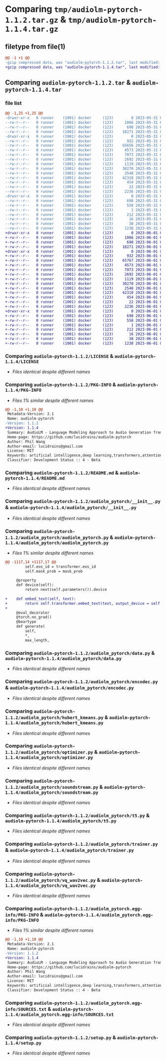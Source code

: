 # Comparing `tmp/audiolm-pytorch-1.1.2.tar.gz` & `tmp/audiolm-pytorch-1.1.4.tar.gz`

## filetype from file(1)

```diff
@@ -1 +1 @@
-gzip compressed data, was "audiolm-pytorch-1.1.2.tar", last modified: Wed May 31 04:12:38 2023, max compression
+gzip compressed data, was "audiolm-pytorch-1.1.4.tar", last modified: Thu Jun  1 03:08:09 2023, max compression
```

## Comparing `audiolm-pytorch-1.1.2.tar` & `audiolm-pytorch-1.1.4.tar`

### file list

```diff
@@ -1,25 +1,25 @@
-drwxr-xr-x   0 runner    (1001) docker     (123)        0 2023-05-31 04:12:38.251283 audiolm-pytorch-1.1.2/
--rw-r--r--   0 runner    (1001) docker     (123)     1066 2023-05-31 04:12:27.000000 audiolm-pytorch-1.1.2/LICENSE
--rw-r--r--   0 runner    (1001) docker     (123)      698 2023-05-31 04:12:38.251283 audiolm-pytorch-1.1.2/PKG-INFO
--rw-r--r--   0 runner    (1001) docker     (123)    18271 2023-05-31 04:12:27.000000 audiolm-pytorch-1.1.2/README.md
-drwxr-xr-x   0 runner    (1001) docker     (123)        0 2023-05-31 04:12:38.251283 audiolm-pytorch-1.1.2/audiolm_pytorch/
--rw-r--r--   0 runner    (1001) docker     (123)      932 2023-05-31 04:12:27.000000 audiolm-pytorch-1.1.2/audiolm_pytorch/__init__.py
--rw-r--r--   0 runner    (1001) docker     (123)    65656 2023-05-31 04:12:27.000000 audiolm-pytorch-1.1.2/audiolm_pytorch/audiolm_pytorch.py
--rw-r--r--   0 runner    (1001) docker     (123)     4573 2023-05-31 04:12:27.000000 audiolm-pytorch-1.1.2/audiolm_pytorch/data.py
--rw-r--r--   0 runner    (1001) docker     (123)     7073 2023-05-31 04:12:27.000000 audiolm-pytorch-1.1.2/audiolm_pytorch/encodec.py
--rw-r--r--   0 runner    (1001) docker     (123)     2692 2023-05-31 04:12:27.000000 audiolm-pytorch-1.1.2/audiolm_pytorch/hubert_kmeans.py
--rw-r--r--   0 runner    (1001) docker     (123)     1119 2023-05-31 04:12:27.000000 audiolm-pytorch-1.1.2/audiolm_pytorch/optimizer.py
--rw-r--r--   0 runner    (1001) docker     (123)    30270 2023-05-31 04:12:27.000000 audiolm-pytorch-1.1.2/audiolm_pytorch/soundstream.py
--rw-r--r--   0 runner    (1001) docker     (123)     2548 2023-05-31 04:12:27.000000 audiolm-pytorch-1.1.2/audiolm_pytorch/t5.py
--rw-r--r--   0 runner    (1001) docker     (123)    42310 2023-05-31 04:12:27.000000 audiolm-pytorch-1.1.2/audiolm_pytorch/trainer.py
--rw-r--r--   0 runner    (1001) docker     (123)      454 2023-05-31 04:12:27.000000 audiolm-pytorch-1.1.2/audiolm_pytorch/utils.py
--rw-r--r--   0 runner    (1001) docker     (123)       22 2023-05-31 04:12:27.000000 audiolm-pytorch-1.1.2/audiolm_pytorch/version.py
--rw-r--r--   0 runner    (1001) docker     (123)     2236 2023-05-31 04:12:27.000000 audiolm-pytorch-1.1.2/audiolm_pytorch/vq_wav2vec.py
-drwxr-xr-x   0 runner    (1001) docker     (123)        0 2023-05-31 04:12:38.251283 audiolm-pytorch-1.1.2/audiolm_pytorch.egg-info/
--rw-r--r--   0 runner    (1001) docker     (123)      698 2023-05-31 04:12:38.000000 audiolm-pytorch-1.1.2/audiolm_pytorch.egg-info/PKG-INFO
--rw-r--r--   0 runner    (1001) docker     (123)      558 2023-05-31 04:12:38.000000 audiolm-pytorch-1.1.2/audiolm_pytorch.egg-info/SOURCES.txt
--rw-r--r--   0 runner    (1001) docker     (123)        1 2023-05-31 04:12:38.000000 audiolm-pytorch-1.1.2/audiolm_pytorch.egg-info/dependency_links.txt
--rw-r--r--   0 runner    (1001) docker     (123)      212 2023-05-31 04:12:38.000000 audiolm-pytorch-1.1.2/audiolm_pytorch.egg-info/requires.txt
--rw-r--r--   0 runner    (1001) docker     (123)       16 2023-05-31 04:12:38.000000 audiolm-pytorch-1.1.2/audiolm_pytorch.egg-info/top_level.txt
--rw-r--r--   0 runner    (1001) docker     (123)       38 2023-05-31 04:12:38.251283 audiolm-pytorch-1.1.2/setup.cfg
--rw-r--r--   0 runner    (1001) docker     (123)     1238 2023-05-31 04:12:27.000000 audiolm-pytorch-1.1.2/setup.py
+drwxr-xr-x   0 runner    (1001) docker     (123)        0 2023-06-01 03:08:09.608938 audiolm-pytorch-1.1.4/
+-rw-r--r--   0 runner    (1001) docker     (123)     1066 2023-06-01 03:07:55.000000 audiolm-pytorch-1.1.4/LICENSE
+-rw-r--r--   0 runner    (1001) docker     (123)      698 2023-06-01 03:08:09.608938 audiolm-pytorch-1.1.4/PKG-INFO
+-rw-r--r--   0 runner    (1001) docker     (123)    18271 2023-06-01 03:07:55.000000 audiolm-pytorch-1.1.4/README.md
+drwxr-xr-x   0 runner    (1001) docker     (123)        0 2023-06-01 03:08:09.608938 audiolm-pytorch-1.1.4/audiolm_pytorch/
+-rw-r--r--   0 runner    (1001) docker     (123)      932 2023-06-01 03:07:55.000000 audiolm-pytorch-1.1.4/audiolm_pytorch/__init__.py
+-rw-r--r--   0 runner    (1001) docker     (123)    65767 2023-06-01 03:07:55.000000 audiolm-pytorch-1.1.4/audiolm_pytorch/audiolm_pytorch.py
+-rw-r--r--   0 runner    (1001) docker     (123)     4573 2023-06-01 03:07:55.000000 audiolm-pytorch-1.1.4/audiolm_pytorch/data.py
+-rw-r--r--   0 runner    (1001) docker     (123)     7073 2023-06-01 03:07:55.000000 audiolm-pytorch-1.1.4/audiolm_pytorch/encodec.py
+-rw-r--r--   0 runner    (1001) docker     (123)     2692 2023-06-01 03:07:55.000000 audiolm-pytorch-1.1.4/audiolm_pytorch/hubert_kmeans.py
+-rw-r--r--   0 runner    (1001) docker     (123)     1119 2023-06-01 03:07:55.000000 audiolm-pytorch-1.1.4/audiolm_pytorch/optimizer.py
+-rw-r--r--   0 runner    (1001) docker     (123)    30270 2023-06-01 03:07:55.000000 audiolm-pytorch-1.1.4/audiolm_pytorch/soundstream.py
+-rw-r--r--   0 runner    (1001) docker     (123)     2548 2023-06-01 03:07:55.000000 audiolm-pytorch-1.1.4/audiolm_pytorch/t5.py
+-rw-r--r--   0 runner    (1001) docker     (123)    42310 2023-06-01 03:07:55.000000 audiolm-pytorch-1.1.4/audiolm_pytorch/trainer.py
+-rw-r--r--   0 runner    (1001) docker     (123)      454 2023-06-01 03:07:55.000000 audiolm-pytorch-1.1.4/audiolm_pytorch/utils.py
+-rw-r--r--   0 runner    (1001) docker     (123)       22 2023-06-01 03:07:55.000000 audiolm-pytorch-1.1.4/audiolm_pytorch/version.py
+-rw-r--r--   0 runner    (1001) docker     (123)     2236 2023-06-01 03:07:55.000000 audiolm-pytorch-1.1.4/audiolm_pytorch/vq_wav2vec.py
+drwxr-xr-x   0 runner    (1001) docker     (123)        0 2023-06-01 03:08:09.608938 audiolm-pytorch-1.1.4/audiolm_pytorch.egg-info/
+-rw-r--r--   0 runner    (1001) docker     (123)      698 2023-06-01 03:08:09.000000 audiolm-pytorch-1.1.4/audiolm_pytorch.egg-info/PKG-INFO
+-rw-r--r--   0 runner    (1001) docker     (123)      558 2023-06-01 03:08:09.000000 audiolm-pytorch-1.1.4/audiolm_pytorch.egg-info/SOURCES.txt
+-rw-r--r--   0 runner    (1001) docker     (123)        1 2023-06-01 03:08:09.000000 audiolm-pytorch-1.1.4/audiolm_pytorch.egg-info/dependency_links.txt
+-rw-r--r--   0 runner    (1001) docker     (123)      212 2023-06-01 03:08:09.000000 audiolm-pytorch-1.1.4/audiolm_pytorch.egg-info/requires.txt
+-rw-r--r--   0 runner    (1001) docker     (123)       16 2023-06-01 03:08:09.000000 audiolm-pytorch-1.1.4/audiolm_pytorch.egg-info/top_level.txt
+-rw-r--r--   0 runner    (1001) docker     (123)       38 2023-06-01 03:08:09.608938 audiolm-pytorch-1.1.4/setup.cfg
+-rw-r--r--   0 runner    (1001) docker     (123)     1238 2023-06-01 03:07:55.000000 audiolm-pytorch-1.1.4/setup.py
```

### Comparing `audiolm-pytorch-1.1.2/LICENSE` & `audiolm-pytorch-1.1.4/LICENSE`

 * *Files identical despite different names*

### Comparing `audiolm-pytorch-1.1.2/PKG-INFO` & `audiolm-pytorch-1.1.4/PKG-INFO`

 * *Files 1% similar despite different names*

```diff
@@ -1,10 +1,10 @@
 Metadata-Version: 2.1
 Name: audiolm-pytorch
-Version: 1.1.2
+Version: 1.1.4
 Summary: AudioLM - Language Modeling Approach to Audio Generation from Google Research - Pytorch
 Home-page: https://github.com/lucidrains/audiolm-pytorch
 Author: Phil Wang
 Author-email: lucidrains@gmail.com
 License: MIT
 Keywords: artificial intelligence,deep learning,transformers,attention mechanism,audio generation
 Classifier: Development Status :: 4 - Beta
```

### Comparing `audiolm-pytorch-1.1.2/README.md` & `audiolm-pytorch-1.1.4/README.md`

 * *Files identical despite different names*

### Comparing `audiolm-pytorch-1.1.2/audiolm_pytorch/__init__.py` & `audiolm-pytorch-1.1.4/audiolm_pytorch/__init__.py`

 * *Files identical despite different names*

### Comparing `audiolm-pytorch-1.1.2/audiolm_pytorch/audiolm_pytorch.py` & `audiolm-pytorch-1.1.4/audiolm_pytorch/audiolm_pytorch.py`

 * *Files 1% similar despite different names*

```diff
@@ -1117,14 +1117,17 @@
         self.eos_id = transformer.eos_id
         self.mask_prob = mask_prob
 
     @property
     def device(self):
         return next(self.parameters()).device
 
+    def embed_text(self, text):
+        return self.transformer.embed_text(text, output_device = self.device)
+
     @eval_decorator
     @torch.no_grad()
     @beartype
     def generate(
         self,
         *,
         max_length,
```

### Comparing `audiolm-pytorch-1.1.2/audiolm_pytorch/data.py` & `audiolm-pytorch-1.1.4/audiolm_pytorch/data.py`

 * *Files identical despite different names*

### Comparing `audiolm-pytorch-1.1.2/audiolm_pytorch/encodec.py` & `audiolm-pytorch-1.1.4/audiolm_pytorch/encodec.py`

 * *Files identical despite different names*

### Comparing `audiolm-pytorch-1.1.2/audiolm_pytorch/hubert_kmeans.py` & `audiolm-pytorch-1.1.4/audiolm_pytorch/hubert_kmeans.py`

 * *Files identical despite different names*

### Comparing `audiolm-pytorch-1.1.2/audiolm_pytorch/optimizer.py` & `audiolm-pytorch-1.1.4/audiolm_pytorch/optimizer.py`

 * *Files identical despite different names*

### Comparing `audiolm-pytorch-1.1.2/audiolm_pytorch/soundstream.py` & `audiolm-pytorch-1.1.4/audiolm_pytorch/soundstream.py`

 * *Files identical despite different names*

### Comparing `audiolm-pytorch-1.1.2/audiolm_pytorch/t5.py` & `audiolm-pytorch-1.1.4/audiolm_pytorch/t5.py`

 * *Files identical despite different names*

### Comparing `audiolm-pytorch-1.1.2/audiolm_pytorch/trainer.py` & `audiolm-pytorch-1.1.4/audiolm_pytorch/trainer.py`

 * *Files identical despite different names*

### Comparing `audiolm-pytorch-1.1.2/audiolm_pytorch/vq_wav2vec.py` & `audiolm-pytorch-1.1.4/audiolm_pytorch/vq_wav2vec.py`

 * *Files identical despite different names*

### Comparing `audiolm-pytorch-1.1.2/audiolm_pytorch.egg-info/PKG-INFO` & `audiolm-pytorch-1.1.4/audiolm_pytorch.egg-info/PKG-INFO`

 * *Files 1% similar despite different names*

```diff
@@ -1,10 +1,10 @@
 Metadata-Version: 2.1
 Name: audiolm-pytorch
-Version: 1.1.2
+Version: 1.1.4
 Summary: AudioLM - Language Modeling Approach to Audio Generation from Google Research - Pytorch
 Home-page: https://github.com/lucidrains/audiolm-pytorch
 Author: Phil Wang
 Author-email: lucidrains@gmail.com
 License: MIT
 Keywords: artificial intelligence,deep learning,transformers,attention mechanism,audio generation
 Classifier: Development Status :: 4 - Beta
```

### Comparing `audiolm-pytorch-1.1.2/audiolm_pytorch.egg-info/SOURCES.txt` & `audiolm-pytorch-1.1.4/audiolm_pytorch.egg-info/SOURCES.txt`

 * *Files identical despite different names*

### Comparing `audiolm-pytorch-1.1.2/setup.py` & `audiolm-pytorch-1.1.4/setup.py`

 * *Files identical despite different names*

